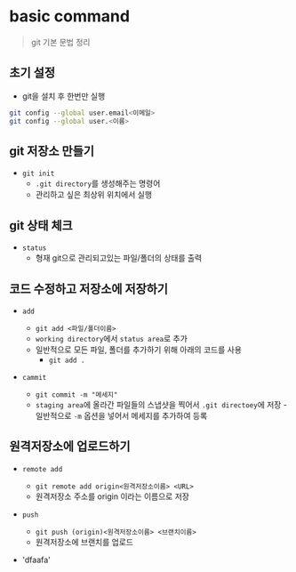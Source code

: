 # basic command
> git 기본 문법 정리

## 초기 설정
- git을 설치 후 한번만 실행
```bash
git config --global user.email<이메일>
git config --global user.<이름>
```

## git 저장소 만들기

- `git init`
    - `.git directory`를 생성해주는 명령어
    - 관리하고 싶은 최상위 위치에서 실행

## git 상태 체크

- `status`
    - 형재 git으로 관리되고있는 파일/폴더의 상태를 출력

## 코드 수정하고 저장소에 저장하기

- `add`
    - `git add <파일/폴더이름>`
    - `working directory`에서 `status area`로 추가
    - 일반적으로 모든 파일, 폴더를 추가하기 위해 아래의 코드를 사용
        - `git add .`

- `cammit`
    - `git commit -m "메세지"`
    - `staging area`에 올라간 파일들의 스냅샷을 찍어서 `.git directoey`에 저장
    -일반적으로 `-m` 옵션을 넣어서 메세지를 추가하여 등록

## 원격저장소에 업로드하기
- `remote add`
    - `git remote add origin<원격저장소이름> <URL>`
    - 원격저장소 주소를 origin 이라는 이름으로 저장

- `push`
    - `git push (origin)<원격저장소이름> <브랜치이름>`
    - 원격저장소에 브랜치를 업로드

- 'dfaafa' 
    